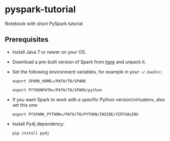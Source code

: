 # pyspark-tutorial
Notebook with short PySpark tutorial

Prerequisites
-------------

- Install Java 7 or newer on your OS.

- Download a pre-built version of Spark from [here](https://spark.apache.org/downloads.html) and unpack it.

- Set the following environment variables, for example in your `~/.bashrc`:

    `export SPARK_HOME=/PATH/TO/SPARK`
    
    `export PYTHONPATH=/PATH/TO/SPARK/python`

- If you want Spark to work with a specific Python version/virtualenv, also set this one:

    `export PYSPARK_PYTHON=/PATH/TO/PYTHON/INSIDE/VIRTUALENV`

- Install Py4j dependency:

    `pip install py4j`
